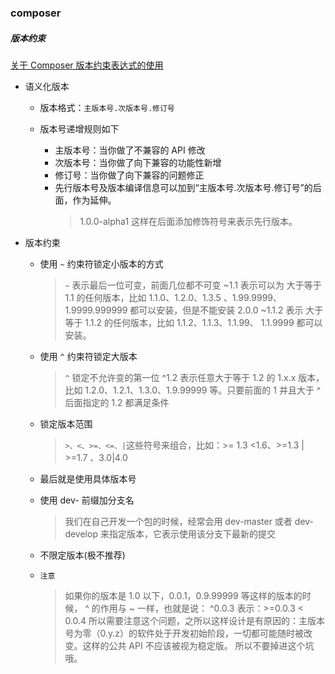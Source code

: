 ### composer

##### 版本约束

[关于 Composer 版本约束表达式的使用](https://www.jianshu.com/p/b1964eb9ede3)

* 语义化版本

  - 版本格式：`主版本号.次版本号.修订号`

  - 版本号递增规则如下

    - 主版本号：当你做了不兼容的 API 修改
    - 次版本号：当你做了向下兼容的功能性新增
    - 修订号：当你做了向下兼容的问题修正
    - 先行版本号及版本编译信息可以加到“主版本号.次版本号.修订号”的后面，作为延伸。
      > 1.0.0-alpha1 这样在后面添加修饰符号来表示先行版本。

* 版本约束

  - 使用 `~` 约束符锁定小版本的方式
    > `~` 表示最后一位可变，前面几位都不可变
    > ~1.1 表示可以为 大于等于 1.1 的任何版本，比如 1.1.0、1.2.0、1.3.5 、1.99.9999、 1.9999.999999 都可以安装，但是不能安装 2.0.0
    > ~1.1.2 表示 大于等于 1.1.2 的任何版本，比如 1.1.2、1.1.3、1.1.99、 1.1.9999 都可以安装。
  
  - 使用 `^` 约束符锁定大版本
    > `^` 锁定不允许变的第一位
    > ^1.2 表示任意大于等于 1.2 的 1.x.x 版本，比如 1.2.0、1.2.1、1.3.0、1.9.99999 等。只要前面的 1 并且大于 ^ 后面指定的 1.2 都满足条件

  - 锁定版本范围

    > `>、<、>=、<=、|`这些符号来组合，比如：>= 1.3 <1.6、>=1.3 | >=1.7 、3.0|4.0

  - 最后就是使用具体版本号

  - 使用 dev- 前缀加分支名

    > 我们在自己开发一个包的时候，经常会用 dev-master 或者 dev-develop 来指定版本，它表示使用该分支下最新的提交

  - 不限定版本(极不推荐)

  - `注意`

    > 如果你的版本是 1.0 以下，0.0.1，0.9.99999 等这样的版本的时候， ^ 的作用与 ~ 一样，也就是说：
      ^0.0.3 表示：>=0.0.3 < 0.0.4
      所以需要注意这个问题，之所以这样设计是有原因的：主版本号为零（0.y.z）的软件处于开发初始阶段，一切都可能随时被改变。这样的公共 API 不应该被视为稳定版。
      所以不要掉进这个坑哦。

